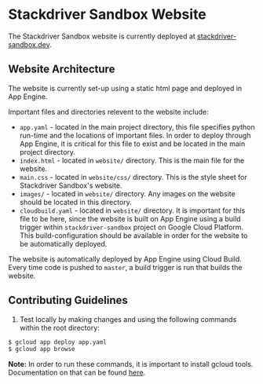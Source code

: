 # Stackdriver Sandbox Website

The Stackdriver Sandbox website is currently deployed at [stackdriver-sandbox.dev](stackdriver-sandbox.dev).

## Website Architecture

The website is currently set-up using a static html page and deployed in App Engine.

Important files and directories relevent to the website include:
* `app.yaml` - located in the main project directory, this file specifies python run-time and the locations of important files. In order to deploy through App Engine, it is critical for this file to exist and be located in the main project directory.
* `index.html` - located in `website/` directory. This is the main file for the website.
* `main.css` - located in `website/css/` directory. This is the style sheet for Stackdriver Sandbox's website.
* `images/` - located in `website/` directory. Any images on the website should be located in this directory.
* `cloudbuild.yaml` - located in `website/` directory. It is important for this file to be here, since the website is built on App Engine using a build trigger within `stackdriver-sandbox` project on Google Cloud Platform. This build-configuration should be available in order for the website to be automatically deployed.

The website is automatically deployed by App Engine using Cloud Build. Every time code is pushed to `master`, a build trigger is run that builds the website.

## Contributing Guidelines

1. Test locally by making changes and using the following commands within the root directory:
```bash
$ gcloud app deploy app.yaml
$ gcloud app browse
```
**Note:** In order to run these commands, it is important to install gcloud tools. Documentation on that can be found [here](cloud.google.com/source-repositories/docs/quickstart-deploying-from-source-repositories-to-app-engine).
